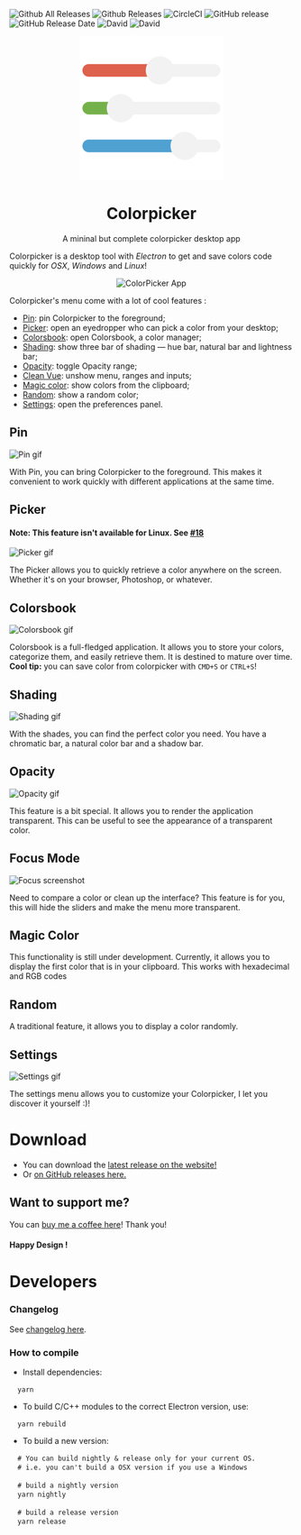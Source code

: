 ![Github All Releases](https://img.shields.io/github/downloads/toinane/colorpicker/total.svg?style=flat-square)
![Github Releases](https://img.shields.io/github/downloads/toinane/colorpicker/latest/total.svg?style=flat-square)
![CircleCI](https://img.shields.io/circleci/project/github/Toinane/colorpicker.svg?style=flat-square)
![GitHub release](https://img.shields.io/github/release/toinane/colorpicker.svg?style=flat-square)
![GitHub Release Date](https://img.shields.io/github/release-date/Toinane/colorpicker.svg?style=flat-square)
![David](https://img.shields.io/david/toinane/colorpicker.svg?style=flat-square)
![David](https://img.shields.io/david/dev/toinane/colorpicker.svg?style=flat-square)
<p align="center">
  <a href="https://crea-th.at/p/colorpicker">
    <img src="build/icon.png" width="256" height="256" alt="ColorPicker icon" />
  </a>
  <h1 align="center">Colorpicker</h1>
  <p align="center">A mininal but complete colorpicker desktop app</p>
</p>

Colorpicker is a desktop tool with *Electron* to get and save colors code quickly for *OSX*, *Windows* and *Linux*!

<p align="center">
  <img src="https://github.com/Toinane/colorpicker-website/blob/master/gifs/colorpicker.gif?raw=true"  alt="ColorPicker App" />
</p>

Colorpicker's menu come with a lot of cool features :

- [Pin](#pin): pin Colorpicker to the foreground;
- [Picker](#picker): open an eyedropper who can pick a color from your desktop;
- [Colorsbook](#colorsbook): open Colorsbook, a color manager;
- [Shading](#shading): show three bar of shading — hue bar, natural bar and lightness bar;
- [Opacity](#opacity): toggle Opacity range;
- [Clean Vue](#clean-vue): unshow menu, ranges and inputs;
- [Magic color](#magic-color): show colors from the clipboard;
- [Random](#random): show a random color;
- [Settings](#settings): open the preferences panel.

## Pin
![Pin gif](https://github.com/Toinane/colorpicker-website/blob/master/gifs/pin.gif?raw=true)

With Pin, you can bring Colorpicker to the foreground. This makes it convenient to work quickly with different applications at the same time.

## Picker
#### Note: This feature isn't available for Linux. See [#18](https://github.com/Toinane/colorpicker/issues/18)
![Picker gif](https://github.com/Toinane/colorpicker-website/blob/master/gifs/picker.gif?raw=true)

The Picker allows you to quickly retrieve a color anywhere on the screen. Whether it's on your browser, Photoshop, or whatever.

## Colorsbook
![Colorsbook gif](https://github.com/Toinane/colorpicker-website/blob/master/gifs/colorsbook.gif?raw=true)

Colorsbook is a full-fledged application. It allows you to store your colors, categorize them, and easily retrieve them. It is destined to mature over time.
**Cool tip:** you can save color from colorpicker with ```CMD+S``` or ```CTRL+S```! 

## Shading
![Shading gif](https://github.com/Toinane/colorpicker-website/blob/master/gifs/shades.gif?raw=true)

With the shades, you can find the perfect color you need. You have a chromatic bar, a natural color bar and a shadow bar.

## Opacity
![Opacity gif](https://github.com/Toinane/colorpicker-website/blob/master/gifs/opacity.gif?raw=true)

This feature is a bit special. It allows you to render the application transparent. This can be useful to see the appearance of a transparent color.

## Focus Mode
![Focus screenshot](https://github.com/Toinane/colorpicker-website/blob/master/gifs/focus.png?raw=true)

Need to compare a color or clean up the interface? This feature is for you, this will hide the sliders and make the menu more transparent.

## Magic Color
This functionality is still under development. Currently, it allows you to display the first color that is in your clipboard. This works with hexadecimal and RGB codes

## Random
A traditional feature, it allows you to display a color randomly.

## Settings
![Settings gif](https://github.com/Toinane/colorpicker-website/blob/master/gifs/settings.gif?raw=true)

The settings menu allows you to customize your Colorpicker, I let you discover it yourself :)!

# Download
- You can download the [latest release on the website!](https://colorpicker.crea-th.at)
- Or [on GitHub releases here.](https://github.com/Toinane/colorpicker/releases)

## Want to support me?

You can [buy me a coffee here](https://toinane.itch.io/colorpicker)! Thank you!

#### **Happy Design !**

# Developers

### Changelog
See [changelog here](changelog.md).

### How to compile
- Install dependencies:
```shell
  yarn
```

- To build C/C++ modules to the correct Electron version, use:
```shell
  yarn rebuild
```

- To build a new version:
```shell
  # You can build nightly & release only for your current OS.
  # i.e. you can't build a OSX version if you use a Windows  

  # build a nightly version
  yarn nightly

  # build a release version
  yarn release
```

